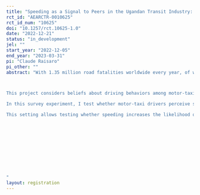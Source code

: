 ```yaml
---
title: "Speeding as a Signal to Peers in the Ugandan Transit Industry: A Survey Experiment"
rct_id: "AEARCTR-0010625"
rct_id_num: "10625"
doi: "10.1257/rct.10625-1.0"
date: "2022-12-21"
status: "in_development"
jel: ""
start_year: "2022-12-05"
end_year: "2023-03-31"
pi: "Claude Raisaro"
pi_other: ""
abstract: "With 1.35 million road fatalities worldwide every year, of which 90% occur in developing countries, the epidemic of road safety has become an absolute priority for economic development. The World Bank defined “tackling the road safety crisis as both a moral imperative and an economic necessity”. Traditional economics suggests that speeding behaviors, a highly consequential risk-taking choice, trade off an increase in profits for serving more customers with higher fuel, maintenance and (potentially) healthcare costs. Yet, we have limited empirical evidence about why suppliers of transportation in low-income settings systematically adopt risky behaviors. 

This project considers beliefs about driving behaviors among motor-taxi drivers, the most common supplier of transportation in the metropolitan area of Kampala, Uganda. Drivers operate in semiformal clusters. As a result, peer cultures related to the driving behavior may find fertile ground and perhaps affect productivity.
In this survey experiment, I test whether motor-taxi drivers perceive speeding behavior as a signal for earnings, ability, and social status among peers. To get to the causal impact of speeding on perceived social and monetary returns, I create triplets of identical profiles based on real drivers, except for randomly-manipulated speeding behavior. I ask motor-taxi drivers to rate a random subset of profiles of other motor-taxi drivers along monetary and social status characteristics, as well as their willingness to refer the drivers to their work organization. 
This setting allows testing whether speeding increases the likelihood of being perceived as a high earner and as an individual with high social status within the working station.





"
layout: registration
---
```


